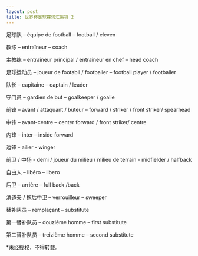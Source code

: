 ```yaml
---
layout: post
title: 世界杯足球赛词汇集锦 2
---
```


足球队 – équipe de football – football / eleven

教练 – entraîneur – coach

主教练 – entraîneur principal / entraîneur en chef – head coach

足球运动员 – joueur de footabll / footballer – football player / footballer

队长 – capitaine – captain / leader

守门员 – gardien de but – goalkeeper / goalie

前锋 – avant / attaquant / buteur – forward / striker / front striker/ spearhead

中锋 – avant-centre – center forward / front striker/ centre

内锋 – inter – inside forward

边锋 - ailier - winger

前卫 / 中场 - demi / joueur du milieu / milieu de terrain - midfielder / halfback

自由人 – libéro – libero

后卫 – arrière – full back /back

清道夫 / 拖后中卫 – verrouilleur – sweeper

替补队员 – remplaçant – substitute

第一替补队员 – douzième homme – first substitute

第二替补队员 – treizième homme – second substitute

*未经授权，不得转载。
